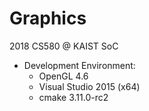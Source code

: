 # Graphics
2018 CS580 @ KAIST SoC

- Development Environment:
  - OpenGL 4.6
  - Visual Studio 2015 (x64)
  - cmake 3.11.0-rc2
